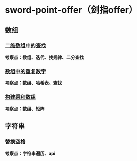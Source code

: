 # sword-point-offer（剑指offer）


## 数组

### [二维数组中的查找](arr/FindIn2DArray.java)

**考察点：数组、迭代、找规律、二分查找**

### [数组中的重复数字](arr/DuplicateNumbers.java)

**考察点：数组、哈希表、查找**

### [构建乘积数组](arr/ConstructProductArray.java)

**考察点：数组、矩阵**

## 字符串

### [替换空格](str/ReplaceSpace.java)

**考察点：字符串遍历、api**